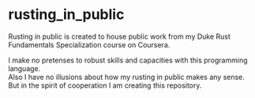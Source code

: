 # rusting_in_public

Rusting in public is created to house public work from my Duke Rust Fundamentals Specialization course on Coursera.

I make no pretenses to robust skills and capacities with this programming language.  
Also I have no illusions about how my rusting in public makes any sense. But in the 
spirit of cooperation I am creating this repository.
